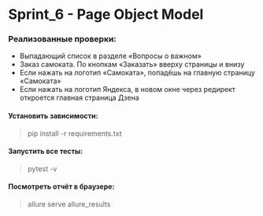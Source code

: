 # Sprint_6 - Page Object Model

### Реализованные проверки:
- Выпадающий список в разделе «Вопросы о важном»
- Заказ самоката. По кнопкам «Заказать» вверху страницы и внизу
- Если нажать на логотип «Самоката», попадёшь на главную страницу «Самоката»
- Если нажать на логотип Яндекса, в новом окне через редирект откроется главная страница Дзена


#### Установить зависимости:

> pip install -r requirements.txt

#### Запустить все тесты:

> pytest -v

#### Посмотреть отчёт в браузере:

> allure serve allure_results

